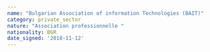 ```yaml
---
name: "Bulgarian Association of information Technologies (BAIT)"
category: private_sector
nature: "Association professionnelle "
nationality: BGR
date_signed: '2018-11-12'
---
```

    
